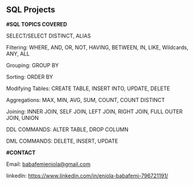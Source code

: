 ## SQL Projects




**#SQL TOPICS COVERED**

SELECT/SELECT DISTINCT, ALIAS

Filtering: WHERE, AND, OR, NOT, HAVING, BETWEEN, IN, LIKE, Wildcards, ANY, ALL

Grouping: GROUP BY

Sorting: ORDER BY

Modifying Tables: CREATE TABLE, INSERT INTO, UPDATE, DELETE

Aggregations: MAX, MIN, AVG, SUM, COUNT, COUNT DISTINCT

Joining: INNER JOIN, SELF JOIN, LEFT JOIN, RIGHT JOIN, FULL OUTER JOIN, UNION

DDL COMMANDS: ALTER TABLE, DROP COLUMN

DML COMMANDS: DELETE, INSERT, UPDATE




**#CONTACT**

Email: babafemieniola@gmail.com

linkedln: https://www.linkedin.com/in/eniola-babafemi-796721191/


